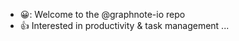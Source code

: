 - 😀: Welcome to the @graphnote-io repo
- 👍 Interested in productivity & task management ...

<!---
graphnote-io/graphnote-io is a ✨ special ✨ repository because its `README.md` (this file) appears on your GitHub profile.
You can click the Preview link to take a look at your changes.
--->

